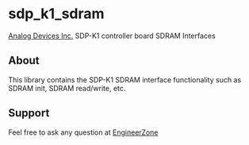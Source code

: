 # sdp_k1_sdram

[Analog Devices Inc.](http://www.analog.com/en/index.html) SDP-K1 controller board SDRAM Interfaces

## About
This library contains the SDP-K1 SDRAM interface functionality such as SDRAM init, SDRAM read/write, etc.

## Support
Feel free to ask any question at [EngineerZone](https://ez.analog.com/)
